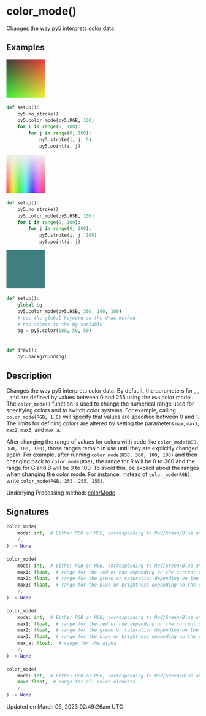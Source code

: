 # color_mode()

Changes the way py5 interprets color data.

## Examples

<div class="example-table">

<div class="example-row"><div class="example-cell-image">

![example picture for color_mode()](/images/reference/Sketch_color_mode_0.png)

</div><div class="example-cell-code">

```python
def setup():
    py5.no_stroke()
    py5.color_mode(py5.RGB, 100)
    for i in range(0, 100):
        for j in range(0, 100):
            py5.stroke(i, j, 0)
            py5.point(i, j)
```

</div></div>

<div class="example-row"><div class="example-cell-image">

![example picture for color_mode()](/images/reference/Sketch_color_mode_1.png)

</div><div class="example-cell-code">

```python
def setup():
    py5.no_stroke()
    py5.color_mode(py5.HSB, 100)
    for i in range(0, 100):
        for j in range(0, 100):
            py5.stroke(i, j, 100)
            py5.point(i, j)
```

</div></div>

<div class="example-row"><div class="example-cell-image">

![example picture for color_mode()](/images/reference/Sketch_color_mode_2.png)

</div><div class="example-cell-code">

```python
def setup():
    global bg
    py5.color_mode(py5.HSB, 360, 100, 100)
    # use the global keyword so the draw method
    # has access to the bg variable
    bg = py5.color(180, 50, 50)


def draw():
    py5.background(bg)
```

</div></div>

</div>

## Description

Changes the way py5 interprets color data. By default, the parameters for [](sketch_fill), [](sketch_stroke), [](sketch_background), and [](sketch_color) are defined by values between 0 and 255 using the `RGB` color model. The `color_mode()` function is used to change the numerical range used for specifying colors and to switch color systems. For example, calling `color_mode(RGB, 1.0)` will specify that values are specified between 0 and 1. The limits for defining colors are altered by setting the parameters `max`, `max1`, `max2`, `max3`, and `max_a`.

After changing the range of values for colors with code like `color_mode(HSB, 360, 100, 100)`, those ranges remain in use until they are explicitly changed again. For example, after running `color_mode(HSB, 360, 100, 100)` and then changing back to `color_mode(RGB)`, the range for R will be 0 to 360 and the range for G and B will be 0 to 100. To avoid this, be explicit about the ranges when changing the color mode. For instance, instead of `color_mode(RGB)`, write `color_mode(RGB, 255, 255, 255)`.

Underlying Processing method: [colorMode](https://processing.org/reference/colorMode_.html)

## Signatures

```python
color_mode(
    mode: int,  # Either RGB or HSB, corresponding to Red/Green/Blue and Hue/Saturation/Brightness
    /,
) -> None

color_mode(
    mode: int,  # Either RGB or HSB, corresponding to Red/Green/Blue and Hue/Saturation/Brightness
    max1: float,  # range for the red or hue depending on the current color mode
    max2: float,  # range for the green or saturation depending on the current color mode
    max3: float,  # range for the blue or brightness depending on the current color mode
    /,
) -> None

color_mode(
    mode: int,  # Either RGB or HSB, corresponding to Red/Green/Blue and Hue/Saturation/Brightness
    max1: float,  # range for the red or hue depending on the current color mode
    max2: float,  # range for the green or saturation depending on the current color mode
    max3: float,  # range for the blue or brightness depending on the current color mode
    max_a: float,  # range for the alpha
    /,
) -> None

color_mode(
    mode: int,  # Either RGB or HSB, corresponding to Red/Green/Blue and Hue/Saturation/Brightness
    max: float,  # range for all color elements
    /,
) -> None
```

Updated on March 06, 2023 02:49:26am UTC

